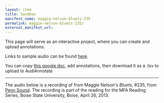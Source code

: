 ```yaml
---
layout: item
title: Sandbox
manifest_name: maggie-nelson-bluets-235
permalink: maggie-nelson-bluets-235/
external_manifest_url: 
---
```

<!-- Add an essay or interpretive material below this line,
using HTML or markdown.  Do not modify this file above this line -->

This page will serve as an interactive project, where you can create and upload annotations. 

Links to sample audio can be found [here](https://writing.upenn.edu/pennsound/x/Nelson.php).

You can copy [this google doc](https://docs.google.com/spreadsheets/u/1/d/1ImjhjLD1g-lQulJX3UJe4Y91z04EOriYCqiN1rz9gnw/copy#gid=0), add annotations, then download it as a .tsv to upload to AudiAnnotate

---

The audio below is a recording of from Maggie Nelson's *Bluets*, #235, from [Penn Sound](https://writing.upenn.edu/pennsound/x/Nelson.php). The recording is part of the reading for the MFA Reading Series, Boise State University, Boise, April 26, 2013.
